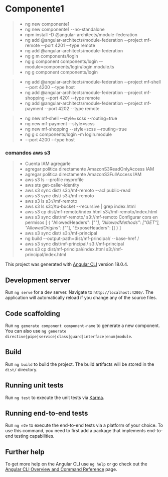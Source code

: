 # Componente1

###
>- ng new componente1
>- ng new componente1 --no-standalone
>- npm install -D @angular-architects/module-federation
>- ng add @angular-architects/module-federation --project mf-remote --port 4201 --type remote
>- ng add @angular-architects/module-federation
>- ng g m components/login
>- ng g component components/login --module=components/login/login.module.ts
>- ng g component components/login

>- ng add @angular-architects/module-federation --project mf-shell --port 4200 --type host
>- ng add @angular-architects/module-federation --project mf-shopping --port 4201 --type remote
>- ng add @angular-architects/module-federation --project mf-payment --port 4202 --type remote

>- ng new mf-shell --style=scss --routing=true
>- ng new mf-payment --style=scss
>- ng new mf-shopping --style=scss --routing=true
>- ng g c components/login -m login.module
>- --port 4200 --type host


### comandos aws s3
>- Cuenta IAM agregarle
>- agregar politica directamente AmazonS3ReadOnlyAccess IAM 
>- agregar politica directamente AmazonS3FullAccess IAM 
>- aws s3 ls --profile myprofile 
>- aws sts get-caller-identity 
>- aws s3 sync dist/ s3://mf-remoto --acl public-read 
>- aws s3 sync dist/ s3://mf-remoto 
>- aws s3 ls s3://mf-remoto 
>- aws s3 ls s3://tu-bucket --recursive | grep index.html 
>- aws s3 cp dist/mf-remoto/index.html s3://mf-remoto/index.html 
>- aws s3 sync dist/mf-remoto/ s3://mf-remoto
Configurar cors en permisos 
[ 
  { 
    "AllowedHeaders": ["*"], 
    "AllowedMethods": ["GET"], 
    "AllowedOrigins": ["*"], 
    "ExposeHeaders": [] 
  } 
] 
>- aws s3 sync dist/ s3://mf-principal 
>- ng build --output-path=dist/mf-principal/ --base-href / 
>- aws s3 sync dist/mf-principal/ s3://mf-principal 
>- aws s3 cp dist/mf-principal/index.html s3://mf-principal/index.html 

This project was generated with [Angular CLI](https://github.com/angular/angular-cli) version 18.0.4.

## Development server

Run `ng serve` for a dev server. Navigate to `http://localhost:4200/`. The application will automatically reload if you change any of the source files.

## Code scaffolding

Run `ng generate component component-name` to generate a new component. You can also use `ng generate directive|pipe|service|class|guard|interface|enum|module`.

## Build

Run `ng build` to build the project. The build artifacts will be stored in the `dist/` directory.

## Running unit tests

Run `ng test` to execute the unit tests via [Karma](https://karma-runner.github.io).

## Running end-to-end tests

Run `ng e2e` to execute the end-to-end tests via a platform of your choice. To use this command, you need to first add a package that implements end-to-end testing capabilities.

## Further help

To get more help on the Angular CLI use `ng help` or go check out the [Angular CLI Overview and Command Reference](https://angular.dev/tools/cli) page.
